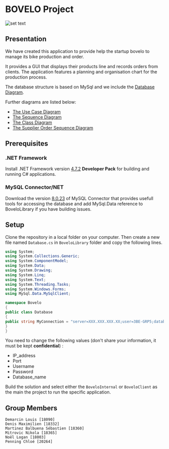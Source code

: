 # BOVELO Project

![set text](https://i.imgur.com/Vq0UU1Q.png)

## Presentation

We have created this application to provide help the startup bovelo to manage its bike production and order.

It provides a GUI that displays their products line and records orders from clients. The application features a planning and organisation chart for the production process.  

The database structure is based on MySql and we include the [Database Diagram](https://github.com/smarbal/bovelo_manager/issues/8#issuecomment-817109381).  

Further diagrams are listed below:

- [The Use Case Diagram](https://app.lucidchart.com/documents/image/a46ee63b-3627-4046-a257-9277f3b090aa/0/1000/1)  
- [The Sequence Diagram](https://app.lucidchart.com/documents/image/570fe02b-57dd-400f-bd7d-0c7af648c352/0/1000/1)  
- [The Class Diagram](https://lucid.app/documents/view/c6953fb9-22ae-4676-a6b1-a276b2a08189)  
- [The Supplier Order Sequence Diagram](https://lucid.app/documents/embeddedchart/cec42233-dc50-458f-ae1c-218914939d81)

## Prerequisites
### .NET Framework
Install .NET Framework version [4.7.2](https://dotnet.microsoft.com/download/dotnet-framework/net472) **Developer Pack** for building and running C# applications.
### MySQL Connector/NET
Download the version [8.0.23](https://downloads.mysql.com/archives/c-net/) of MySQL Connector that provides usefull tools for accessing the database and add MySql.Data reference to BoveloLibrary if you have building issues.

## Setup
Clone the repository in a local folder on your computer. Then create a new file named `Database.cs` in `BoveloLibrary` folder and copy the following lines. 

```C#
using System;
using System.Collections.Generic;
using System.ComponentModel;
using System.Data;
using System.Drawing;
using System.Linq;
using System.Text;
using System.Threading.Tasks;
using System.Windows.Forms;
using MySql.Data.MySqlClient;

namespace Bovelo
{
public class Database
{
public string MyConnection = "server=XXX.XXX.XXX.XX;user=3BE-GRP5;database=bovelo;port=XXXXX;password=************";
}
}
```
You need to change the following values (don't share your information, it must be kept **confidential**) :

- IP_address
- Port
- Username
- Password
- Database_name

Build the solution and select either the `BoveloInternal` or `BoveloClient` as the main the project to run the specific application.

## Group Members

```text
Demarcin Louis [18090]
Denis Maximilien [18332]
Martinez Balbuena Sébastien [18360]
Mitrovic Nikola [18365]
Noël Logan [18003]
Penning Chloé [20264]
```
